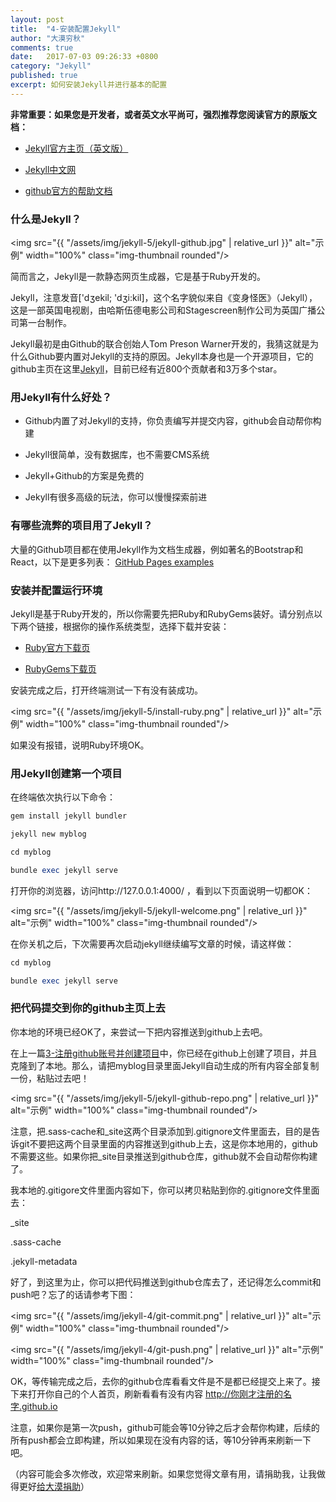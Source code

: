 ```yaml
---
layout: post
title:  "4-安装配置Jekyll"
author: "大漠穷秋"
comments: true
date:   2017-07-03 09:26:33 +0800
category: "Jekyll"
published: true
excerpt: 如何安装Jekyll并进行基本的配置
---
```


**非常重要：如果您是开发者，或者英文水平尚可，强烈推荐您阅读官方的原版文档：**

- <a href="https://jekyllrb.com/" target="_blank">Jekyll官方主页（英文版）</a>

- <a href="http://jekyllcn.com/" target="_blank">Jekyll中文网</a>

- <a href="https://help.github.com/articles/using-jekyll-as-a-static-site-generator-with-github-pages/" target="_blank">github官方的帮助文档</a>

### **什么是Jekyll？**

<img src="{{ "/assets/img/jekyll-5/jekyll-github.jpg" | relative_url }}" alt="示例" width="100%" class="img-thumbnail rounded"/>

简而言之，Jekyll是一款静态网页生成器，它是基于Ruby开发的。

Jekyll，注意发音['dʒekil; 'dʒi:kil]，这个名字貌似来自《变身怪医》（Jekyll），这是一部英国电视剧，由哈斯伍德电影公司和Stagescreen制作公司为英国广播公司第一台制作。

Jekyll最初是由Github的联合创始人Tom Preson Warner开发的，我猜这就是为什么Github要内置对Jekyll的支持的原因。Jekyll本身也是一个开源项目，它的github主页在这里<a href="https://github.com/jekyll/jekyll" target="_blank">Jekyll</a>，目前已经有近800个贡献者和3万多个star。

### **用Jekyll有什么好处？**

- Github内置了对Jekyll的支持，你负责编写并提交内容，github会自动帮你构建

- Jekyll很简单，没有数据库，也不需要CMS系统

- Jekyll+Github的方案是免费的

- Jekyll有很多高级的玩法，你可以慢慢探索前进

### **有哪些流弊的项目用了Jekyll？**

大量的Github项目都在使用Jekyll作为文档生成器，例如著名的Bootstrap和React，以下是更多列表：
<a href="https://github.com/showcases/github-pages-examples" target="_blank"> GitHub Pages examples</a>

### **安装并配置运行环境**
Jekyll是基于Ruby开发的，所以你需要先把Ruby和RubyGems装好。请分别点以下两个链接，根据你的操作系统类型，选择下载并安装：

- <a href="https://www.ruby-lang.org/zh_cn/downloads/" target="_blank">Ruby官方下载页</a>

- <a href="https://rubygems.org/pages/download/" target="_blank">RubyGems下载页</a>

安装完成之后，打开终端测试一下有没有装成功。

<img src="{{ "/assets/img/jekyll-5/install-ruby.png" | relative_url }}" alt="示例" width="100%" class="img-thumbnail rounded"/>

如果没有报错，说明Ruby环境OK。

### **用Jekyll创建第一个项目**
在终端依次执行以下命令：

```ruby
gem install jekyll bundler

jekyll new myblog

cd myblog

bundle exec jekyll serve
```
打开你的浏览器，访问http://127.0.0.1:4000/ ，看到以下页面说明一切都OK：

<img src="{{ "/assets/img/jekyll-5/jekyll-welcome.png" | relative_url }}" alt="示例" width="100%" class="img-thumbnail rounded"/>

在你关机之后，下次需要再次启动jekyll继续编写文章的时候，请这样做：

```ruby
cd myblog

bundle exec jekyll serve
```

### **把代码提交到你的github主页上去**

你本地的环境已经OK了，来尝试一下把内容推送到github上去吧。

在上一篇<a href="http://damoqiongqiu.github.io/jekyll/2017/07/03/%E5%88%A9%E7%94%A8github%E5%92%8Cjekyll%E6%90%AD%E5%BB%BA%E4%B8%AA%E4%BA%BABlog-4.html">3-注册github账号并创建项目</a>中，你已经在github上创建了项目，并且克隆到了本地。那么，请把myblog目录里面Jekyll自动生成的所有内容全部复制一份，粘贴过去吧！

<img src="{{ "/assets/img/jekyll-5/jekyll-github-repo.png" | relative_url }}" alt="示例" width="100%" class="img-thumbnail rounded"/>

注意，把.sass-cache和_site这两个目录添加到.gitignore文件里面去，目的是告诉git不要把这两个目录里面的内容推送到github上去，这是你本地用的，github不需要这些。如果你把_site目录推送到github仓库，github就不会自动帮你构建了。

我本地的.gitigore文件里面内容如下，你可以拷贝粘贴到你的.gitignore文件里面去：

_site

.sass-cache

.jekyll-metadata

好了，到这里为止，你可以把代码推送到github仓库去了，还记得怎么commit和push吧？忘了的话请参考下图：

<img src="{{ "/assets/img/jekyll-4/git-commit.png" | relative_url }}" alt="示例" width="100%" class="img-thumbnail rounded"/>

<img src="{{ "/assets/img/jekyll-4/git-push.png" | relative_url }}" alt="示例" width="100%" class="img-thumbnail rounded"/>

OK，等传输完成之后，去你的github仓库看看文件是不是都已经提交上来了。接下来打开你自己的个人首页，刷新看看有没有内容  http://你刚才注册的名字.github.io

注意，如果你是第一次push，github可能会等10分钟之后才会帮你构建，后续的所有push都会立即构建，所以如果现在没有内容的话，等10分钟再来刷新一下吧。

（内容可能会多次修改，欢迎常来刷新。如果您觉得文章有用，请捐助我，让我做得更好<a href="http://damoqiongqiu.github.io/donate/index.html">给大漠捐助</a>）